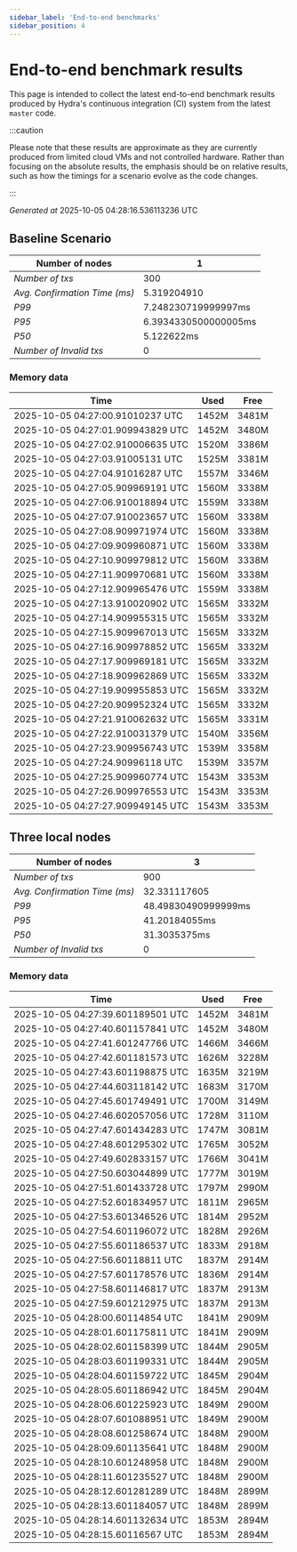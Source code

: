 ```yaml
--- 
sidebar_label: 'End-to-end benchmarks' 
sidebar_position: 4 
--- 
```


# End-to-end benchmark results 

This page is intended to collect the latest end-to-end benchmark  results produced by Hydra's continuous integration (CI) system from  the latest `master` code.

:::caution

Please note that these results are approximate  as they are currently produced from limited cloud VMs and not controlled hardware.  Rather than focusing on the absolute results,   the emphasis should be on relative results,  such as how the timings for a scenario evolve as the code changes.

:::

_Generated at_  2025-10-05 04:28:16.536113236 UTC


## Baseline Scenario



| Number of nodes |  1 | 
| -- | -- |
| _Number of txs_ | 300 |
| _Avg. Confirmation Time (ms)_ | 5.319204910 |
| _P99_ | 7.248230719999997ms |
| _P95_ | 6.3934330500000005ms |
| _P50_ | 5.122622ms |
| _Number of Invalid txs_ | 0 |
      

### Memory data 

 | Time | Used | Free | 
|------------------------------------|------|------|
 | 2025-10-05 04:27:00.91010237 UTC | 1452M | 3481M | 
 | 2025-10-05 04:27:01.909943829 UTC | 1452M | 3480M | 
 | 2025-10-05 04:27:02.910006635 UTC | 1520M | 3386M | 
 | 2025-10-05 04:27:03.91005131 UTC | 1525M | 3381M | 
 | 2025-10-05 04:27:04.91016287 UTC | 1557M | 3346M | 
 | 2025-10-05 04:27:05.909969191 UTC | 1560M | 3338M | 
 | 2025-10-05 04:27:06.910018894 UTC | 1559M | 3338M | 
 | 2025-10-05 04:27:07.910023657 UTC | 1560M | 3338M | 
 | 2025-10-05 04:27:08.909971974 UTC | 1560M | 3338M | 
 | 2025-10-05 04:27:09.909960871 UTC | 1560M | 3338M | 
 | 2025-10-05 04:27:10.909979812 UTC | 1560M | 3338M | 
 | 2025-10-05 04:27:11.909970681 UTC | 1560M | 3338M | 
 | 2025-10-05 04:27:12.909965476 UTC | 1559M | 3338M | 
 | 2025-10-05 04:27:13.910020902 UTC | 1565M | 3332M | 
 | 2025-10-05 04:27:14.909955315 UTC | 1565M | 3332M | 
 | 2025-10-05 04:27:15.909967013 UTC | 1565M | 3332M | 
 | 2025-10-05 04:27:16.909978852 UTC | 1565M | 3332M | 
 | 2025-10-05 04:27:17.909969181 UTC | 1565M | 3332M | 
 | 2025-10-05 04:27:18.909962869 UTC | 1565M | 3332M | 
 | 2025-10-05 04:27:19.909955853 UTC | 1565M | 3332M | 
 | 2025-10-05 04:27:20.909952324 UTC | 1565M | 3332M | 
 | 2025-10-05 04:27:21.910062632 UTC | 1565M | 3331M | 
 | 2025-10-05 04:27:22.910031379 UTC | 1540M | 3356M | 
 | 2025-10-05 04:27:23.909956743 UTC | 1539M | 3358M | 
 | 2025-10-05 04:27:24.90996118 UTC | 1539M | 3357M | 
 | 2025-10-05 04:27:25.909960774 UTC | 1543M | 3353M | 
 | 2025-10-05 04:27:26.909976553 UTC | 1543M | 3353M | 
 | 2025-10-05 04:27:27.909949145 UTC | 1543M | 3353M | 


## Three local nodes



| Number of nodes |  3 | 
| -- | -- |
| _Number of txs_ | 900 |
| _Avg. Confirmation Time (ms)_ | 32.331117605 |
| _P99_ | 48.49830490999999ms |
| _P95_ | 41.20184055ms |
| _P50_ | 31.3035375ms |
| _Number of Invalid txs_ | 0 |
      

### Memory data 

 | Time | Used | Free | 
|------------------------------------|------|------|
 | 2025-10-05 04:27:39.601189501 UTC | 1452M | 3481M | 
 | 2025-10-05 04:27:40.601157841 UTC | 1452M | 3480M | 
 | 2025-10-05 04:27:41.601247766 UTC | 1466M | 3466M | 
 | 2025-10-05 04:27:42.601181573 UTC | 1626M | 3228M | 
 | 2025-10-05 04:27:43.601198875 UTC | 1635M | 3219M | 
 | 2025-10-05 04:27:44.603118142 UTC | 1683M | 3170M | 
 | 2025-10-05 04:27:45.601749491 UTC | 1700M | 3149M | 
 | 2025-10-05 04:27:46.602057056 UTC | 1728M | 3110M | 
 | 2025-10-05 04:27:47.601434283 UTC | 1747M | 3081M | 
 | 2025-10-05 04:27:48.601295302 UTC | 1765M | 3052M | 
 | 2025-10-05 04:27:49.602833157 UTC | 1766M | 3041M | 
 | 2025-10-05 04:27:50.603044899 UTC | 1777M | 3019M | 
 | 2025-10-05 04:27:51.601433728 UTC | 1797M | 2990M | 
 | 2025-10-05 04:27:52.601834957 UTC | 1811M | 2965M | 
 | 2025-10-05 04:27:53.601346526 UTC | 1814M | 2952M | 
 | 2025-10-05 04:27:54.601196072 UTC | 1828M | 2926M | 
 | 2025-10-05 04:27:55.601186537 UTC | 1833M | 2918M | 
 | 2025-10-05 04:27:56.60118811 UTC | 1837M | 2914M | 
 | 2025-10-05 04:27:57.601178576 UTC | 1836M | 2914M | 
 | 2025-10-05 04:27:58.601146817 UTC | 1837M | 2913M | 
 | 2025-10-05 04:27:59.601212975 UTC | 1837M | 2913M | 
 | 2025-10-05 04:28:00.60114854 UTC | 1841M | 2909M | 
 | 2025-10-05 04:28:01.601175811 UTC | 1841M | 2909M | 
 | 2025-10-05 04:28:02.601158399 UTC | 1844M | 2905M | 
 | 2025-10-05 04:28:03.601199331 UTC | 1844M | 2905M | 
 | 2025-10-05 04:28:04.601159722 UTC | 1845M | 2904M | 
 | 2025-10-05 04:28:05.601186942 UTC | 1845M | 2904M | 
 | 2025-10-05 04:28:06.601225923 UTC | 1849M | 2900M | 
 | 2025-10-05 04:28:07.601088951 UTC | 1849M | 2900M | 
 | 2025-10-05 04:28:08.601258674 UTC | 1848M | 2900M | 
 | 2025-10-05 04:28:09.601135641 UTC | 1848M | 2900M | 
 | 2025-10-05 04:28:10.601248958 UTC | 1848M | 2900M | 
 | 2025-10-05 04:28:11.601235527 UTC | 1848M | 2900M | 
 | 2025-10-05 04:28:12.601281289 UTC | 1848M | 2899M | 
 | 2025-10-05 04:28:13.601184057 UTC | 1848M | 2899M | 
 | 2025-10-05 04:28:14.601132634 UTC | 1853M | 2894M | 
 | 2025-10-05 04:28:15.60116567 UTC | 1853M | 2894M | 

